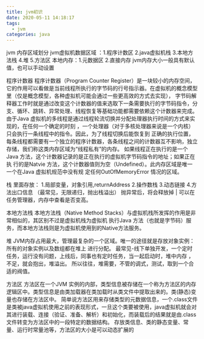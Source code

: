 ```yaml
---
title: jvm初识
date: 2020-05-11 14:18:17
tags:
  - jvm
categories: java
---
```


jvm 内存区域划分
jvm虚拟机数据区域 ：1.程序计数区 2.java虚拟机栈 3.本地方法栈 4.堆 5.方法区
本地内存：1.元数据区 2.直接内存
jvm内存大小一般具有默认值，也可以手动设置

程序计数器
程序计数器（Program Counter Register）是一块较小的内存空间，它的作用可以看做是当前线程所执行的字节码的行号指示器。在虚拟机的概念模型里（仅是概念模型，各种虚拟机可能会通过一些更高效的方式去实现）， 字节码解释器工作时就是通过改变这个计数器的值来选取下一条需要执行的字节码指令，分支、循环、跳转、异常处理、线程恢复等基础功能都需要依赖这个计数器来完成。
由于Java 虚拟机的多线程是通过线程轮流切换并分配处理器执行时间的方式来实现的，在任何一个确定的时刻 ，一个处理器（对于多核处理器来说是一个内核）只会执行一条线程中的指令。因此，为了线程切换后能恢复到 正确的执行位置，每条线程都需要有一个独立的程序计数器，各条线程之间的计数器互不影响，独立存储，我们称这类内存区域为“线程私有”的内存。
如果线程正在执行的是一个Java 方法，这个计数器记录的是正在执行的虚拟机字节码指令的地址；如果正在执 行的是Natvie 方法，这个计数器值则为空（Undefined）。此内存区域是唯一一个在Java 虚拟机规范中没有规 定任何OutOfMemoryError 情况的区域。

栈
里面存放：
1.局部变量，对象引用,returnAddress
2.操作数栈
3.动态链接
4.方法出口信息 （最常见，无限递归，抛出栈溢出）
抛异常后，将会释放掉 | 可以在任务管理器，内存中查看是否变高。

本地方法栈
本地方法栈（Native Method Stacks）与虚拟机栈所发挥的作用是非常相似的，其区别不过是虚拟机栈为虚拟机 执行Java 方法（也就是字节码）服务，而本地方法栈则是为虚拟机使用到的Native方法服务。

堆
JVM内存占用最大，管理最复杂的一个区域。唯一的途径就是存放对象实例：所有的对象实例以及数组都在堆上 进行分配。
最常见-线下单独开发，一个定时任务，运行没有问题，上线后，同事也有定时任务，当一起启动时，堆中内存 ，不足，就会抱出，堆溢出。
所以往往，堆需要，不管的调式，测试，取到一个合适的阀值。

方法区
方法区在一个JVM 实例的内部，类型信息被存储在一个称为方法区的内存逻辑区中。类型信息是由类加载器在类加载时从类文件中提取出来的。类(静态)变量也存储在方法区中。 简单说方法区用来存储类型的元数据信息，一个.class文件是类被java虚拟机使用之前的表现形式，一旦这个类要被使用，java虚拟机就会对其进行装载、连接（验证、准备、解析）和初始化，而装载后的结果就是由.class文件转变为方法区中的一段特定的数据结构。
存放类信息、类的静态变量、常量、运行时常量池等，方法区的大小是可以动态扩展的